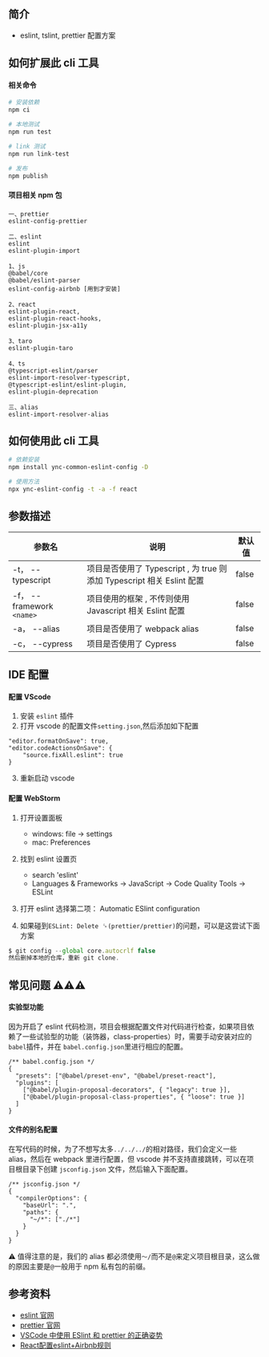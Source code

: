 ## 简介

- eslint, tslint, prettier 配置方案

## 如何扩展此 cli 工具

#### 相关命令

```bash
# 安装依赖
npm ci

# 本地测试
npm run test

# link 测试
npm run link-test

# 发布
npm publish
```

#### 项目相关 npm 包

```code
一、prettier
eslint-config-prettier

二、eslint
eslint
eslint-plugin-import

1、js
@babel/core
@babel/eslint-parser
eslint-config-airbnb [用到才安装]

2、react
eslint-plugin-react,
eslint-plugin-react-hooks,
eslint-plugin-jsx-a11y

3、taro
eslint-plugin-taro

4、ts
@typescript-eslint/parser
eslint-import-resolver-typescript,
@typescript-eslint/eslint-plugin,
eslint-plugin-deprecation

三、alias
eslint-import-resolver-alias
```

## 如何使用此 cli 工具

```bash
# 依赖安装
npm install ync-common-eslint-config -D

# 使用方法
npx ync-eslint-config -t -a -f react
```

## 参数描述

| 参数名 | 说明 | 默认值 |
| --- | --- | --- |
| -t， --typescript | 项目是否使用了 Typescript , 为 true 则添加 Typescript 相关 Eslint 配置 | false |
| -f， --framework `<name>` | 项目使用的框架 , 不传则使用 Javascript 相关 Eslint 配置 | false |
| -a， --alias | 项目是否使用了 webpack alias | false |
| -c， --cypress | 项目是否使用了 Cypress | false |

## IDE 配置

#### 配置 VScode

1. 安装 `eslint` 插件
2. 打开 vscode 的配置文件`setting.json`,然后添加如下配置

```
"editor.formatOnSave": true,
"editor.codeActionsOnSave": {
    "source.fixAll.eslint": true
}
```

3. 重新启动 vscode

#### 配置 WebStorm

1. 打开设置面板

   - windows: file -> settings
   - mac: Preferences

2. 找到 eslint 设置页

   - search 'eslint'
   - Languages & Frameworks -> JavaScript -> Code Quality Tools -> ESLint

3. 打开 eslint
   选择第二项： Automatic ESlint configuration

4. 如果碰到`ESLint: Delete `␍`(prettier/prettier)`的问题，可以是这尝试下面方案

```javascript
$ git config --global core.autocrlf false
然后删掉本地的仓库，重新 git clone.
```

## 常见问题 ⚠️⚠️⚠️

#### 实验型功能

因为开启了 eslint 代码检测，项目会根据配置文件对代码进行检查，如果项目依赖了一些试验型的功能（装饰器，class-properties）时，需要手动安装对应的`babel`插件，并在 `babel.config.json`里进行相应的配置。

```
/** babel.config.json */
{
  "presets": ["@babel/preset-env", "@babel/preset-react"],
  "plugins": [
    ["@babel/plugin-proposal-decorators", { "legacy": true }],
    ["@babel/plugin-proposal-class-properties", { "loose": true }]
  ]
}
```

#### 文件的别名配置

在写代码的时候，为了不想写太多`../../../`的相对路径，我们会定义一些 alias，然后在 webpack 里进行配置，但 vscode 并不支持直接跳转，可以在项目根目录下创建 `jsconfig.json` 文件，然后输入下面配置。

```
/** jsconfig.json */
{
  "compilerOptions": {
    "baseUrl": ".",
    "paths": {
      "~/*": ["./*"]
    }
  }
}
```

⚠️ 值得注意的是，我们的 alias 都必须使用`～/`而不是`@`来定义项目根目录，这么做的原因主要是`@`一般用于 npm 私有包的前缀。

## 参考资料

- [eslint 官网](https://eslint.org)
- [prettier 官网](https://prettier.io)
- [VSCode 中使用 ESlint 和 prettier 的正确姿势](https://zhuanlan.zhihu.com/p/159426292)
- [React配置eslint+Airbnb规则](https://www.jianshu.com/p/6f7a84e570aa)
